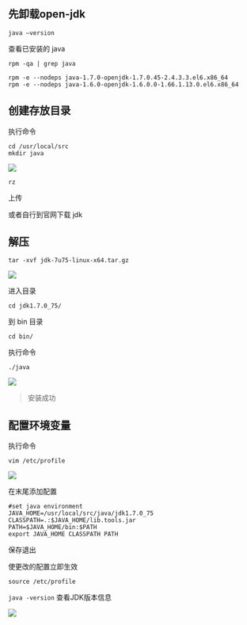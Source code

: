 

## 先卸载open-jdk

```
java –version
```

查看已安装的 java

```
rpm -qa | grep java
```

```
rpm -e --nodeps java-1.7.0-openjdk-1.7.0.45-2.4.3.3.el6.x86_64
rpm -e --nodeps java-1.6.0-openjdk-1.6.0.0-1.66.1.13.0.el6.x86_64
```

## 创建存放目录

执行命令


```
cd /usr/local/src
mkdir java
```

![](http://i.imgur.com/P4wFkiM.png)

```
rz
```
上传

或者自行到官网下载 jdk

## 解压


```
tar -xvf jdk-7u75-linux-x64.tar.gz
```

![](http://i.imgur.com/gnIB7kJ.png)

进入目录

    cd jdk1.7.0_75/

到 bin 目录

    cd bin/

执行命令


    ./java


![](http://i.imgur.com/0HCutlC.png)


> 安装成功


## 配置环境变量

执行命令

```
vim /etc/profile
```

![](http://i.imgur.com/3K6ZOrq.png)

在末尾添加配置

```
#set java environment
JAVA_HOME=/usr/local/src/java/jdk1.7.0_75
CLASSPATH=.:$JAVA_HOME/lib.tools.jar
PATH=$JAVA_HOME/bin:$PATH
export JAVA_HOME CLASSPATH PATH
```

保存退出

使更改的配置立即生效

```
source /etc/profile  
```

`java -version`  查看JDK版本信息

![](http://i.imgur.com/UR7X3hx.png)

